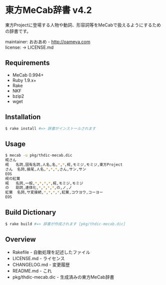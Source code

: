 # 東方MeCab辞書 v4.2

東方Projectに登場する人物や動詞、形容詞等をMeCabで扱えるようにするための辞書です。

maintainer: おおあめ - http://oameya.com  
license: -> LICENSE.md

## Requirements
* MeCab 0.994+
* Ruby 1.9.x+
* Rake
* NKF
* bzip2
* wget

## Installation
```bash
$ rake install #=> 辞書がインストールされます
```

## Usage
```bash
$ mecab -u pkg/thdic-mecab.dic
椛さん
椛	名詞,固有名詞,人名,名,*,*,椛,モミジ,モミジ,東方Project
さん	名詞,接尾,人名,*,*,*,さん,サン,サン
EOS
椛の紅葉
椛	名詞,一般,*,*,*,*,椛,モミジ,モミジ
の	助詞,連体化,*,*,*,*,の,ノ,ノ
紅葉	名詞,サ変接続,*,*,*,*,紅葉,コウヨウ,コーヨー
EOS
```

## Build Dictionary
```bash
$ rake build #=> 辞書が作成されます [pkg/thdic-mecab.dic]
```

## Overview
* Rakefile - 自動処理を記述したファイル
* LICENSE.md - ライセンス
* CHANGELOG.md - 変更履歴
* README.md - これ
* pkg/thdic-mecab.dic - 生成済みの東方MeCab辞書